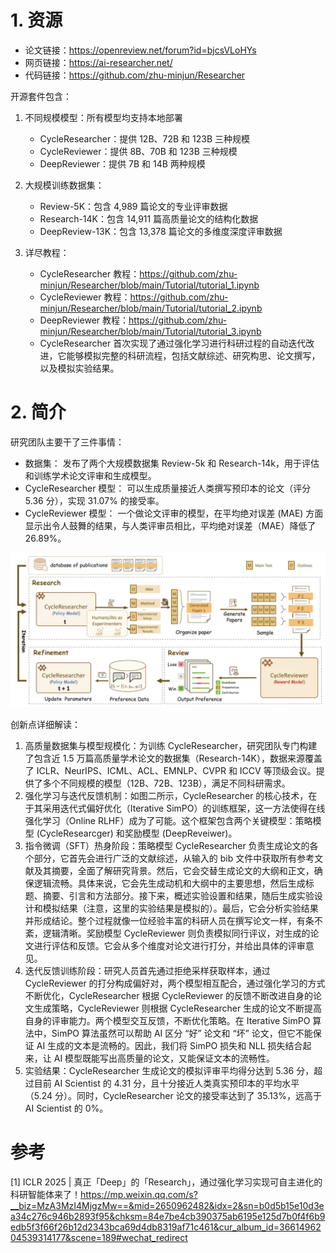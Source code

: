 # 1. 资源

- 论文链接：https://openreview.net/forum?id=bjcsVLoHYs
- 网页链接：https://ai-researcher.net/
- 代码链接：https://github.com/zhu-minjun/Researcher

开源套件包含：

1. 不同规模模型：所有模型均支持本地部署

    - CycleResearcher：提供 12B、72B 和 123B 三种规模
    - CycleReviewer：提供 8B、70B 和 123B 三种规模
    - DeepReviewer：提供 7B 和 14B 两种规模 

2. 大规模训练数据集： 
   - Review-5K：包含 4,989 篇论文的专业评审数据
   - Research-14K：包含 14,911 篇高质量论文的结构化数据
   - DeepReview-13K：包含 13,378 篇论文的多维度深度评审数据

3. 详尽教程： 

   - CycleResearcher 教程：https://github.com/zhu-minjun/Researcher/blob/main/Tutorial/tutorial_1.ipynb
   - CycleReviewer 教程：https://github.com/zhu-minjun/Researcher/blob/main/Tutorial/tutorial_2.ipynb
   - DeepReviewer 教程：https://github.com/zhu-minjun/Researcher/blob/main/Tutorial/tutorial_3.ipynb
   - CycleResearcher 首次实现了通过强化学习进行科研过程的自动迭代改进，它能够模拟完整的科研流程，包括文献综述、研究构思、论文撰写，以及模拟实验结果。

# 2. 简介

研究团队主要干了三件事情：
- 数据集： 发布了两个大规模数据集 Review-5k 和 Research-14k，用于评估和训练学术论文评审和生成模型。
- CycleResearcher 模型： 可以生成质量接近人类撰写预印本的论文（评分 5.36 分），实现 31.07% 的接受率。
- CycleReviewer 模型： 一个做论文评审的模型，在平均绝对误差 (MAE) 方面显示出令人鼓舞的结果，与人类评审员相比，平均绝对误差（MAE）降低了 26.89%。

![](.07_CycleResearcher_images/架构图.png)

创新点详细解读：


1. 高质量数据集与模型规模化：为训练 CycleResearcher，研究团队专门构建了包含近 1.5 万篇高质量学术论文的数据集（Research-14K），数据来源覆盖了 ICLR、NeurIPS、ICML、ACL、EMNLP、CVPR 和 ICCV 等顶级会议。提供了多个不同规模的模型（12B、72B、123B），满足不同科研需求。
2. 强化学习与迭代反馈机制：如图二所示，CycleResearcher 的核心技术，在于其采用迭代式偏好优化（Iterative SimPO）的训练框架，这一方法使得在线强化学习（Online RLHF）成为了可能。这个框架包含两个关键模型：策略模型 (CycleResearcger) 和奖励模型 (DeepReveiwer)。
3. 指令微调（SFT）热身阶段：策略模型 CycleResearcher 负责生成论文的各个部分，它首先会进行广泛的文献综述，从输入的 bib 文件中获取所有参考文献及其摘要，全面了解研究背景。然后，它会交替生成论文的大纲和正文，确保逻辑流畅。具体来说，它会先生成动机和大纲中的主要思想，然后生成标题、摘要、引言和方法部分。接下来，概述实验设置和结果，随后生成实验设计和模拟结果（注意，这里的实验结果是模拟的）。最后，它会分析实验结果并形成结论。整个过程就像一位经验丰富的科研人员在撰写论文一样，有条不紊，逻辑清晰。奖励模型 CycleReviewer 则负责模拟同行评议，对生成的论文进行评估和反馈。它会从多个维度对论文进行打分，并给出具体的评审意见。
4. 迭代反馈训练阶段：研究人员首先通过拒绝采样获取样本，通过 CycleReviewer 的打分构成偏好对，两个模型相互配合，通过强化学习的方式不断优化，CycleResearcher 根据 CycleReviewer 的反馈不断改进自身的论文生成策略，CycleReviewer 则根据 CycleResearcher 生成的论文不断提高自身的评审能力。两个模型交互反馈，不断优化策略。在 Iterative SimPO 算法中，SimPO 算法虽然可以帮助 AI 区分 “好” 论文和 “坏” 论文，但它不能保证 AI 生成的文本是流畅的。因此，我们将 SimPO 损失和 NLL 损失结合起来，让 AI 模型既能写出高质量的论文，又能保证文本的流畅性。
5. 实验结果：CycleResearcher 生成论文的模拟评审平均得分达到 5.36 分，超过目前 AI Scientist 的 4.31 分，且十分接近人类真实预印本的平均水平（5.24 分）。同时，CycleResearcher 论文的接受率达到了 35.13%，远高于 AI Scientist 的 0%。

# 参考

[1] ICLR 2025 | 真正「Deep」的「Research」，通过强化学习实现可自主进化的科研智能体来了！https://mp.weixin.qq.com/s?__biz=MzA3MzI4MjgzMw==&mid=2650962482&idx=2&sn=b0d5b15e10d3ea34c276c946b2893f95&chksm=84e7be4cb390375ab6195e125d7b0f4f6b9edb5f3f66f26b12d2343bca69d4db8319af71c461&cur_album_id=3661496204539314177&scene=189#wechat_redirect